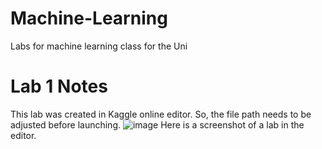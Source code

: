# Machine-Learning
Labs for machine learning class for the Uni

# Lab 1 Notes

This lab was created in Kaggle online editor. So, the file path needs to be adjusted before launching.
![image](https://user-images.githubusercontent.com/77460353/227712434-c1f145ec-54a2-4659-93b4-6de65c8edd33.png)
Here is a screenshot of a lab in the editor.
